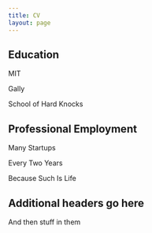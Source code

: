 ```yaml
---
title: CV
layout: page
---
```


## Education

MIT

Gally

School of Hard Knocks

## Professional Employment

Many Startups

Every Two Years

Because Such Is Life

## Additional headers go here

And then stuff in them
